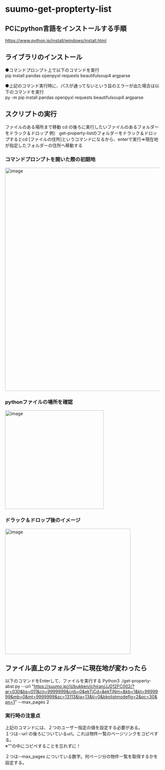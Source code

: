 # suumo-get-propterty-list


## PCにpython言語をインストールする手順
https://www.python.jp/install/windows/install.html

## ライブラリのインストール
●コマンドプロンプト上で以下のコマンドを実行<br>
pip install pandas openpyxl requests beautifulsoup4 argparse

●上記のコマンド実行時に、パスが通ってないという旨のエラーが出た場合は以下のコマンドを実行<br>
py -m pip install pandas openpyxl requests beautifulsoup4 argparse

## スクリプトの実行
ファイルのある場所まで移動
cd の後ろに実行したいファイルのあるフォルダーをドラック＆ドロップ
例）
get-property-listのフォルダーをドラック＆ドロップするとcd [ファイルの住所]というコマンドになるから、enterで実行⇒現在地が指定したフォルダーの住所へ移動する<br>
### コマンドプロンプトを開いた際の初期地
<img width="726" alt="image" src="https://github.com/taiga32/suumo-get-propterty-list/assets/69178111/9e726c08-72e9-43cb-9064-c258bcbe42d3"><br>
### pythonファイルの場所を確認
<img width="321" alt="image" src="https://github.com/taiga32/suumo-get-propterty-list/assets/69178111/410d8c06-0e79-4c2c-a226-54b1e0f79d4c"><br>
### ドラック＆ドロップ後のイメージ
<img width="408" alt="image" src="https://github.com/taiga32/suumo-get-propterty-list/assets/69178111/413068b9-8f78-4d1d-b7a1-2e379ed6964e"><br>

## ファイル直上のフォルダーに現在地が変わったら
以下のコマンドをEnterして、ファイルを実行する
Python3 ./get-property-abst.py --url "https://suumo.jp//jj/bukken/ichiran/JJ012FC002/?ar=030&bs=011&cn=9999999&cnb=0&ekTjCd=&ekTjNm=&kb=1&kt=9999999&mb=0&mt=9999999&sc=13113&ta=13&tj=0&bknlistmodeflg=2&pc=30&pn=1" --max_pages 2

### 実行時の注意点
上記のコマンドには、２つのユーザー指定の値を設定する必要がある。<br>
１つは--url の後ろについているurl。これは物件一覧のページリンクをコピペする。<br>
※""の中にコピペすることを忘れずに！

２つは--max_pages についている数字。何ページ分の物件一覧を取得するかを設定する。

